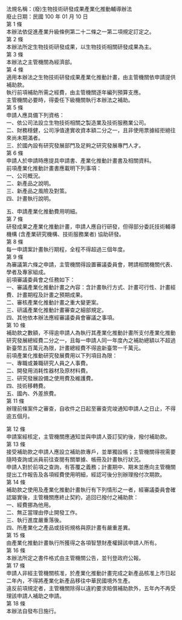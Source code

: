 法規名稱：(廢)生物技術研發成果產業化推動輔導辦法  
廢止日期：民國 100 年 01 月 10 日  
第 1 條  
本辦法依促進產業升級條例第二十二條之一第二項規定訂定之。  
第 2 條  
本辦法所定生物技術研發成果，以生物技術相關研發成果為主。  
第 3 條  
本辦法之主管機關為經濟部。  
第 4 條  
適用本辦法之生物技術研發成果產業化推動計畫，由主管機關依申請提供  
補助款。  
執行前項補助所需之經費，由主管機關逐年編列預算支應。  
主管機關必要時，得委任下級機關執行本辦法之補助。  
第 5 條  
申請人應具備下列資格：  
一、依公司法設立生物技術相關之製造業及技術服務業公司。  
二、財務穩健，公司淨值達實收資本額二分之一，且非使用票據經拒絕往  
來尚未期滿者。  
三、於國內設有研究發展部門及足夠之研究發展專門人才。  
第 6 條  
申請人於申請時應提具申請書、產業化推動計畫書及相關資料。  
前項產業化推動計畫書應載明下列事項：  
一、公司概況。  
二、新產品之說明。  
三、新產品之風險及對策。  
四、計畫執行說明。  


五、申請產業化推動費用明細。  
第 7 條  
研發成果之產業化推動計畫，申請人應自行研發，但得部分委託技術輔導  
機構 (含產業研究機構、技術服務業者) 協助研發。  
第 8 條  
每一申請案計畫執行期程，全程不得超過三個年度。  
第 9 條  
為審議第六條之申請，主管機關得設置審議委員會，聘請相關機關代表、  
學者及專家組成。  
前項審議委員會之任務如下：  
一、審議產業化推動計畫之內容：含計畫執行方式、計畫可行性、計畫經  
費、計畫期程及計畫之預期成果。  
二、審核產業化推動計畫之重大變更案。  
三、研議產業化推動計畫審查之細部規定。  
四、其他依本辦法應經審議委員會審議之事項。  
第 10 條  
補助款之數額，不得逾申請人為執行其產業化推動計畫所支付產業化推動  
研究發展總經費二分之一，且每一申請人同一年度內之補助總額以不超過  
新臺幣五百萬元為限，計畫總經費不得逾新臺幣一千萬元。  
前項產業化推動研究發展費用以下列項目為限：  
一、專職或兼職研究人員之人事費。  
二、開發用消耗性器材及原材料費。  
三、研究發展設備之使用費及維護費。  
四、技術移轉費。  
五、國內、外差旅費。  
第 11 條  
辦理前條案件之審查，自收件之日起至審查完竣通知申請人之日止，不得  
逾五個月。  


第 12 條  
申請案經核定，主管機關應通知並與申請人簽訂契約後，撥付補助款。  
第 13 條  
接受補助款之申請人應設立補助款專戶，並單獨設帳；主管機關得視需要  
隨時查詢或派員前往查閱有關單據、帳冊及計畫執行狀況。  
申請人對於前項之查詢，有答覆之義務；計畫期中、期末並應向主管機關  
提出工作報告及各項經費使用明細，經認可後分別辦理撥付次期款。  
第 14 條  
補助款之使用及產業化推動計畫執行有下列情形之一者，經審議委員會確  
認屬實後，主管機關應終止契約，追回已撥付之補助款：  
一、經費挪為他用。  
二、無正當理由停止開發工作。  
三、執行進度嚴重落後。  
四、所產業化之產品或技術規格與原計畫有嚴重差異。  
第 15 條  
由產業化推動計畫執行所獲得之各項智慧財產權歸該申請人所有。  
第 16 條  
本辦法所定之書件格式由主管機關公告，並刊登政府公報。  
第 17 條  
申請人非經主管機關核准，於產業化推動計畫完成之新產品核准上市日起  
二年內，不得將產業化新產品移往中華民國境外生產。  
違反前項規定者，主管機關除得以違約要求賠償補助款外，五年內不再受  
理該申請人補助之申請。  
第 18 條  
本辦法自發布日施行。  


